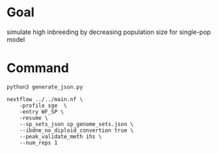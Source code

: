 # Goal

simulate high inbreeding by decreasing population size for single-pop model


# Command


```
python3 generate_json.py

nextflow ../../main.nf \
    -profile sge  \
    -entry WF_SP \
    -resume \
    --sp_sets_json sp_genome_sets.json \
    --ibdne_no_diploid_convertion true \
    --peak_validate_meth ihs \
    --num_reps 1 
```
